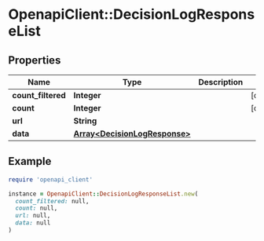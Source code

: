 # OpenapiClient::DecisionLogResponseList

## Properties

| Name | Type | Description | Notes |
| ---- | ---- | ----------- | ----- |
| **count_filtered** | **Integer** |  | [optional] |
| **count** | **Integer** |  | [optional] |
| **url** | **String** |  |  |
| **data** | [**Array&lt;DecisionLogResponse&gt;**](DecisionLogResponse.md) |  |  |

## Example

```ruby
require 'openapi_client'

instance = OpenapiClient::DecisionLogResponseList.new(
  count_filtered: null,
  count: null,
  url: null,
  data: null
)
```


